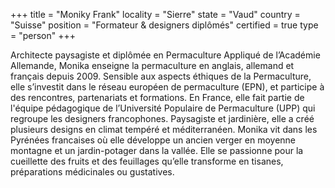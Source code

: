 +++
title = "Moniky Frank"
locality = "Sierre"
state = "Vaud"
country = "Suisse"
position = "Formateur & designers diplômés"
certified = true
type = "person"
+++

Architecte paysagiste et diplômée en Permaculture Appliqué de l’Académie Allemande, Monika enseigne 
la permaculture en anglais, allemand et français depuis 2009. Sensible aux aspects éthiques de la 
Permaculture, elle s’investit dans le réseau européen de permaculture (EPN), et participe à des 
rencontres, partenariats et formations. En France, elle fait partie de l'équipe pédagogique de 
l’Université Populaire de Permaculture (UPP) qui regroupe les designers francophones. 
Paysagiste et jardinière, elle a créé plusieurs designs en climat tempéré et méditerranéen. Monika 
vit dans les Pyrénées francaises où elle développe un ancien verger en moyenne montagne et un 
jardin-potager dans la vallée. Elle se passionne pour la cueillette des fruits et des feuillages 
qu’elle transforme en tisanes, préparations médicinales ou gustatives.

